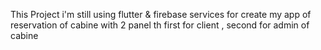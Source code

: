This Project i'm still using flutter & firebase services for create my app of reservation of cabine with 2 panel th first for client , second for admin of cabine
